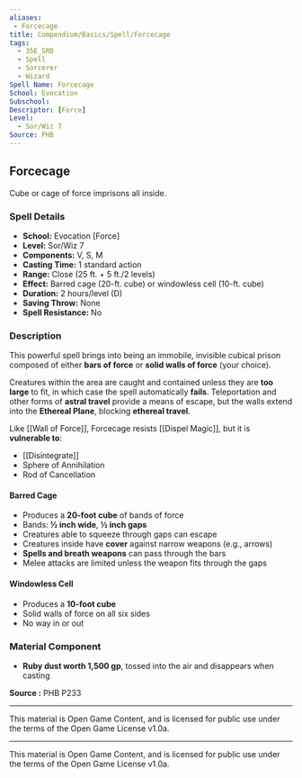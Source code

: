 ```yaml
---
aliases:
 - Forcecage
title: Compendium/Basics/Spell/Forcecage
tags:  
  - 35E_SRD  
  - Spell  
  - Sorcerer  
  - Wizard  
Spell Name: Forcecage
School: Evocation
Subschool: 
Descriptor: [Force]
Level:  
  - Sor/Wiz 7  
Source: PHB
---
```


## Forcecage

Cube or cage of force imprisons all inside.

### Spell Details

- **School:** Evocation [Force]  
- **Level:** Sor/Wiz 7  
- **Components:** V, S, M  
- **Casting Time:** 1 standard action  
- **Range:** Close (25 ft. + 5 ft./2 levels)  
- **Effect:** Barred cage (20-ft. cube) or windowless cell (10-ft. cube)  
- **Duration:** 2 hours/level (D)  
- **Saving Throw:** None  
- **Spell Resistance:** No  

### Description

This powerful spell brings into being an immobile, invisible cubical prison composed of either **bars of force** or **solid walls of force** (your choice).

Creatures within the area are caught and contained unless they are **too large** to fit, in which case the spell automatically **fails**. Teleportation and other forms of **astral travel** provide a means of escape, but the walls extend into the **Ethereal Plane**, blocking **ethereal travel**.

Like [[Wall of Force]], Forcecage resists [[Dispel Magic]], but it is **vulnerable to**:
- [[Disintegrate]]  
- Sphere of Annihilation  
- Rod of Cancellation  

#### Barred Cage

- Produces a **20-foot cube** of bands of force  
- Bands: **½ inch wide**, **½ inch gaps**  
- Creatures able to squeeze through gaps can escape  
- Creatures inside have **cover** against narrow weapons (e.g., arrows)  
- **Spells and breath weapons** can pass through the bars  
- Melee attacks are limited unless the weapon fits through the gaps

#### Windowless Cell

- Produces a **10-foot cube**  
- Solid walls of force on all six sides  
- No way in or out

### Material Component

- **Ruby dust worth 1,500 gp**, tossed into the air and disappears when casting


**Source :** PHB P233

---

This material is Open Game Content, and is licensed for public use under  
the terms of the Open Game License v1.0a.

---

This material is Open Game Content, and is licensed for public use under the terms of the Open Game License v1.0a.
